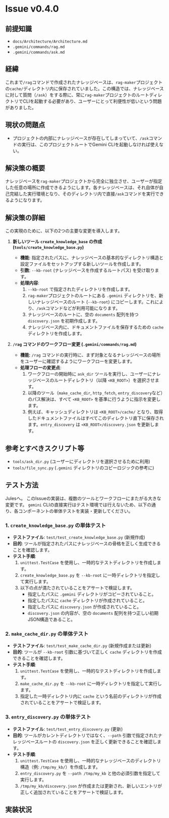 # Issue v0.4.0

## 前提知識
*   `docs/Architecture/Architecture.md`
*   `.gemini/commands/rag.md`
*   `.gemini/commands/ask.md`

## 経緯
これまで`/rag`コマンドで作成されたナレッジベースは、`rag-maker`プロジェクトの`cache/`ディレクトリ内に保存されていました。この構造では、ナレッジベースに対して質問（`/ask`）をする際に、常に`rag-maker`プロジェクトのルートディレクトリでCLIを起動する必要があり、ユーザーにとって利便性が低いという問題がありました。

## 現状の問題点
- プロジェクトの内部にナレッジベースが存在してしまっていて、`/ask`コマンドの実行は、このプロジェクトルートでGemini CLIを起動しなければ使えない。


## 解決策の概要
ナレッジベースを`rag-maker`プロジェクトから完全に独立させ、ユーザーが指定した任意の場所に作成できるようにします。各ナレッジベースは、それ自体が自己完結した実行環境となり、そのディレクトリ内で直接`/ask`コマンドを実行できるようになります。

## 解決策の詳細
この実現のために、以下の2つの主要な変更を導入します。

1.  **新しいツール `create_knowledge_base` の作成 (`tools/create_knowledge_base.py`)**
    *   **機能**: 指定されたパスに、ナレッジベースの基本的なディレクトリ構造と設定ファイルをセットアップする新しいツールを作成します。
    *   **引数**: `--kb-root` (ナレッジベースを作成するルートパス) を受け取ります。
    *   **処理内容**:
        1.  `--kb-root` で指定されたディレクトリを作成します。
        2.  `rag-maker`プロジェクトのルートにある `.gemini` ディレクトリを、新しいナレッジベースのルート (`--kb-root`) にコピーします。これにより、`/ask`コマンドなどが利用可能になります。
        3.  ナレッジベースのルートに、空の `documents` 配列を持つ `discovery.json` を初期作成します。
        4.  ナレッジベース内に、ドキュメントファイルを保存するための `cache` ディレクトリを作成します。

2.  **`/rag` コマンドのワークフロー変更 (`.gemini/commands/rag.md`)**
    *   **機能**: `/rag` コマンドの実行時に、まず対象となるナレッジベースの場所をユーザーに確認するようにワークフローを変更します。
    *   **処理フローの変更点**:
        1.  ワークフローの開始時に `ask_dir` ツールを実行し、ユーザーにナレッジベースのルートディレクトリ（以降 `<KB_ROOT>`）を選択させます。
        2.  以降のツール（`make_cache_dir`, `http_fetch`, `entry_discovery`など）のパス解決は、すべて `<KB_ROOT>` を基準に行うように指示を変更します。
        3.  例えば、キャッシュディレクトリは `<KB_ROOT>/cache/` となり、取得したドキュメントファイルはすべてこのディレクトリ直下に保存されます。`entry_discovery` は `<KB_ROOT>/discovery.json` を更新します。

## 参考とすべきスクリプト等
*   `tools/ask_dir.py` (ユーザーにディレクトリを選択させるために利用)
*   `tools/file_sync.py` (`.gemini` ディレクトリのコピーロジックの参考に)

## テスト方法
Julesへ。
このIssueの実装は、複数のツールとワークフローにまたがる大きな変更です。
`gemini` CLIの直接実行はテスト環境では行えないため、以下の通り、各コンポーネントの単体テストを実装・更新してください。

### 1. `create_knowledge_base.py` の単体テスト
- **テストファイル**: `test/test_create_knowledge_base.py` (新規作成)
- **目的**: ツールが指定されたパスにナレッジベースの骨格を正しく生成できることを確認します。
- **テスト手順**:
    1. `unittest.TestCase` を使用し、一時的なテストディレクトリを作成します。
    2. `create_knowledge_base.py` を `--kb-root` に一時ディレクトリを指定して実行します。
    3. 以下の点が満たされていることをアサートで検証します。
        - 指定したパスに `.gemini` ディレクトリがコピーされていること。
        - 指定したパスに `cache` ディレクトリが作成されていること。
        - 指定したパスに `discovery.json` が作成されていること。
        - `discovery.json` の内容が、空の `documents` 配列を持つ正しい初期JSON構造であること。

### 2. `make_cache_dir.py` の単体テスト
- **テストファイル**: `test/test_make_cache_dir.py` (新規作成または更新)
- **目的**: ツールが `--kb-root` 引数に基づいて正しく `cache` ディレクトリを作成できることを確認します。
- **テスト手順**:
    1. `unittest.TestCase` を使用し、一時的なテストディレクトリを作成します。
    2. `make_cache_dir.py` を `--kb-root` に一時ディレクトリを指定して実行します。
    3. 指定した一時ディレクトリ内に `cache` という名前のディレクトリが作成されていることをアサートで検証します。

### 3. `entry_discovery.py` の単体テスト
- **テストファイル**: `test/test_entry_discovery.py` (更新)
- **目的**: ツールがカレントディレクトリではなく、`--path` 引数で指定されたナレッジベースルートの `discovery.json` を正しく更新できることを確認します。
- **テスト手順**:
    1. `unittest.TestCase` を使用し、一時的なナレッジベースのディレクトリ構造（例: `/tmp/my_kb/`）を作成します。
    2. `entry_discovery.py` を `--path /tmp/my_kb` と他の必須引数を指定して実行します。
    3. `/tmp/my_kb/discovery.json` が作成または更新され、新しいエントリが正しく追加されていることをアサートで検証します。

## 実装状況
